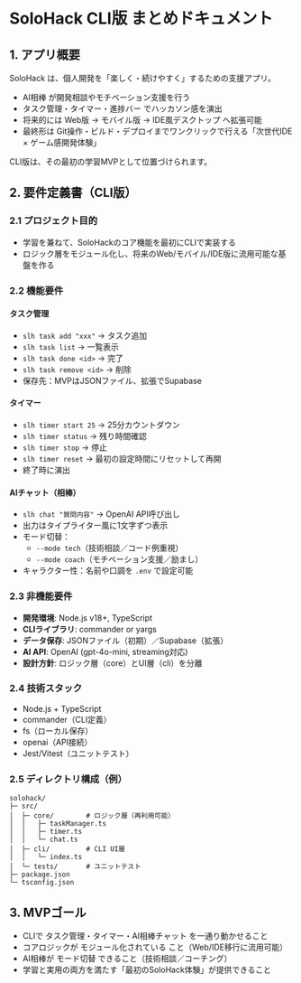 # SoloHack CLI版 まとめドキュメント

## 1. アプリ概要

SoloHack は、個人開発を「楽しく・続けやすく」するための支援アプリ。

- AI相棒 が開発相談やモチベーション支援を行う
- タスク管理・タイマー・進捗バー でハッカソン感を演出
- 将来的には Web版 → モバイル版 → IDE風デスクトップ へ拡張可能
- 最終形は Git操作・ビルド・デプロイまでワンクリックで行える「次世代IDE × ゲーム感開発体験」

CLI版は、その最初の学習MVPとして位置づけられます。

## 2. 要件定義書（CLI版）

### 2.1 プロジェクト目的

- 学習を兼ねて、SoloHackのコア機能を最初にCLIで実装する
- ロジック層をモジュール化し、将来のWeb/モバイル/IDE版に流用可能な基盤を作る

### 2.2 機能要件

#### タスク管理

- `slh task add "xxx"` → タスク追加
- `slh task list` → 一覧表示
- `slh task done <id>` → 完了
- `slh task remove <id>` → 削除
- 保存先：MVPはJSONファイル、拡張でSupabase

#### タイマー

- `slh timer start 25` → 25分カウントダウン
- `slh timer status` → 残り時間確認
- `slh timer stop` → 停止
- `slh timer reset` → 最初の設定時間にリセットして再開
- 終了時に演出

#### AIチャット（相棒）

- `slh chat "質問内容"` → OpenAI API呼び出し
- 出力はタイプライター風に1文字ずつ表示
- モード切替：
  - `--mode tech`（技術相談／コード例重視）
  - `--mode coach`（モチベーション支援／励まし）
- キャラクター性：名前や口調を `.env` で設定可能

### 2.3 非機能要件

- **開発環境**: Node.js v18+, TypeScript
- **CLIライブラリ**: commander or yargs
- **データ保存**: JSONファイル（初期）／Supabase（拡張）
- **AI API**: OpenAI (gpt-4o-mini, streaming対応)
- **設計方針**: ロジック層（core）とUI層（cli）を分離

### 2.4 技術スタック

- Node.js + TypeScript
- commander（CLI定義）
- fs（ローカル保存）
- openai（API接続）
- Jest/Vitest（ユニットテスト）

### 2.5 ディレクトリ構成（例）

```
solohack/
├─ src/
│  ├─ core/        # ロジック層（再利用可能）
│  │   ├─ taskManager.ts
│  │   ├─ timer.ts
│  │   └─ chat.ts
│  ├─ cli/         # CLI UI層
│  │   └─ index.ts
│  └─ tests/       # ユニットテスト
├─ package.json
└─ tsconfig.json
```

## 3. MVPゴール

- CLIで タスク管理・タイマー・AI相棒チャット を一通り動かせること
- コアロジックが モジュール化されている こと（Web/IDE移行に流用可能）
- AI相棒が モード切替 できること（技術相談／コーチング）
- 学習と実用の両方を満たす「最初のSoloHack体験」が提供できること
